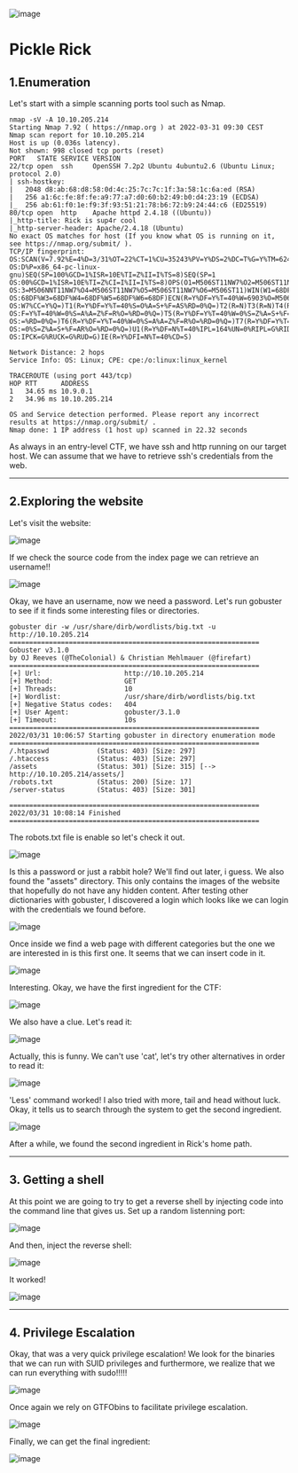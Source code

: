 ![image](https://user-images.githubusercontent.com/99112106/174272089-5e4f147f-0616-4041-8247-ffb3ba66da78.png)

# Pickle Rick

## 1.Enumeration 

Let's start with a simple scanning ports tool such as Nmap.

```
nmap -sV -A 10.10.205.214
Starting Nmap 7.92 ( https://nmap.org ) at 2022-03-31 09:30 CEST
Nmap scan report for 10.10.205.214
Host is up (0.036s latency).
Not shown: 998 closed tcp ports (reset)
PORT   STATE SERVICE VERSION
22/tcp open  ssh     OpenSSH 7.2p2 Ubuntu 4ubuntu2.6 (Ubuntu Linux; protocol 2.0)
| ssh-hostkey: 
|   2048 d8:ab:68:d8:58:0d:4c:25:7c:7c:1f:3a:58:1c:6a:ed (RSA)
|   256 a1:6c:fe:8f:fe:a9:77:a7:d0:60:b2:49:b0:d4:23:19 (ECDSA)
|_  256 ab:61:f0:1e:f9:3f:93:51:21:78:b6:72:b9:24:44:c6 (ED25519)
80/tcp open  http    Apache httpd 2.4.18 ((Ubuntu))
|_http-title: Rick is sup4r cool
|_http-server-header: Apache/2.4.18 (Ubuntu)
No exact OS matches for host (If you know what OS is running on it, see https://nmap.org/submit/ ).
TCP/IP fingerprint:
OS:SCAN(V=7.92%E=4%D=3/31%OT=22%CT=1%CU=35243%PV=Y%DS=2%DC=T%G=Y%TM=624558A
OS:D%P=x86_64-pc-linux-gnu)SEQ(SP=100%GCD=1%ISR=10E%TI=Z%II=I%TS=8)SEQ(SP=1
OS:00%GCD=1%ISR=10E%TI=Z%CI=I%II=I%TS=8)OPS(O1=M506ST11NW7%O2=M506ST11NW7%O
OS:3=M506NNT11NW7%O4=M506ST11NW7%O5=M506ST11NW7%O6=M506ST11)WIN(W1=68DF%W2=
OS:68DF%W3=68DF%W4=68DF%W5=68DF%W6=68DF)ECN(R=Y%DF=Y%T=40%W=6903%O=M506NNSN
OS:W7%CC=Y%Q=)T1(R=Y%DF=Y%T=40%S=O%A=S+%F=AS%RD=0%Q=)T2(R=N)T3(R=N)T4(R=Y%D
OS:F=Y%T=40%W=0%S=A%A=Z%F=R%O=%RD=0%Q=)T5(R=Y%DF=Y%T=40%W=0%S=Z%A=S+%F=AR%O
OS:=%RD=0%Q=)T6(R=Y%DF=Y%T=40%W=0%S=A%A=Z%F=R%O=%RD=0%Q=)T7(R=Y%DF=Y%T=40%W
OS:=0%S=Z%A=S+%F=AR%O=%RD=0%Q=)U1(R=Y%DF=N%T=40%IPL=164%UN=0%RIPL=G%RID=G%R
OS:IPCK=G%RUCK=G%RUD=G)IE(R=Y%DFI=N%T=40%CD=S)

Network Distance: 2 hops
Service Info: OS: Linux; CPE: cpe:/o:linux:linux_kernel

TRACEROUTE (using port 443/tcp)
HOP RTT      ADDRESS
1   34.65 ms 10.9.0.1
2   34.96 ms 10.10.205.214

OS and Service detection performed. Please report any incorrect results at https://nmap.org/submit/ .
Nmap done: 1 IP address (1 host up) scanned in 22.32 seconds

```

As always in an entry-level CTF, we have ssh and http running on our target host. We can assume that we have to retrieve ssh's credentials from the web. 
* * *
## 2.Exploring the website
Let's visit the website:

![image](https://user-images.githubusercontent.com/99112106/174272142-415d55a1-d91d-4730-bef1-69d3642539b3.png)

If we check the source code from the index page we can retrieve an username!! 

![image](https://user-images.githubusercontent.com/99112106/174272174-413930b8-5efe-47d9-92cf-8a5fd8035ab8.png)

Okay, we have an username, now we need a password. Let's run gobuster to see if it finds some interesting files or directories.

```
gobuster dir -w /usr/share/dirb/wordlists/big.txt -u http://10.10.205.214
===============================================================
Gobuster v3.1.0
by OJ Reeves (@TheColonial) & Christian Mehlmauer (@firefart)
===============================================================
[+] Url:                     http://10.10.205.214
[+] Method:                  GET
[+] Threads:                 10
[+] Wordlist:                /usr/share/dirb/wordlists/big.txt
[+] Negative Status codes:   404
[+] User Agent:              gobuster/3.1.0
[+] Timeout:                 10s
===============================================================
2022/03/31 10:06:57 Starting gobuster in directory enumeration mode
===============================================================
/.htpasswd            (Status: 403) [Size: 297]
/.htaccess            (Status: 403) [Size: 297]
/assets               (Status: 301) [Size: 315] [--> http://10.10.205.214/assets/]
/robots.txt           (Status: 200) [Size: 17]                                    
/server-status        (Status: 403) [Size: 301]                                   
                                                                                  
===============================================================
2022/03/31 10:08:14 Finished
===============================================================

```

The robots.txt file is enable so let's check it out.

![image](https://user-images.githubusercontent.com/99112106/174272225-e73eb664-0368-42e8-810c-a2d8fcdb8aa7.png)

Is this a password or just a rabbit hole? We'll find out later, i guess. We also found the "assets" directory. This only contains the images of the website that hopefully do not have any hidden content. After testing other dictionaries with gobuster, I discovered a login which looks like we can login with the credentials we found before.

![image](https://user-images.githubusercontent.com/99112106/174272265-6f7a0a49-f3a7-4106-a0ca-e59d28eb8b0a.png)

Once inside we find a web page with different categories but the one we are interested in is this first one. It seems that we can insert code in it.

![image](https://user-images.githubusercontent.com/99112106/174272294-6f2e5180-3b5e-40aa-87e6-b1252a0ffe81.png)

Interesting. Okay, we have the first ingredient for the CTF:

![image](https://user-images.githubusercontent.com/99112106/174272353-d34d0dfd-979b-43eb-990d-d3fcbf6643da.png)

We also have a clue. Let's read it:

![image](https://user-images.githubusercontent.com/99112106/174272409-62d33e82-9676-4aa1-9e21-fdf5c07d9d46.png)

Actually, this is funny. We can't use 'cat', let's try other alternatives in order to read it:

![image](https://user-images.githubusercontent.com/99112106/174272444-1cf3eb7d-fb08-4e6f-9f44-0bf6d584e11e.png)

'Less' command worked! I also tried with more, tail and head without luck. Okay, it tells us to search through the system to get the second ingredient.

![image](https://user-images.githubusercontent.com/99112106/174272473-09408c07-3f67-48d6-b4f7-5bf73fdcd238.png)

After a while, we found the second ingredient in Rick's home path. 
* * *
## 3. Getting a shell

At this point we are going to try to get a reverse shell by injecting code into the command line that gives us. Set up a random listenning port:

![image](https://user-images.githubusercontent.com/99112106/174272520-41bd7164-803f-46c8-87c3-c5a61b60f85a.png)

And then, inject the reverse shell:

![image](https://user-images.githubusercontent.com/99112106/174272573-26406aca-eea4-44dd-8e82-56323e45ede2.png)

It worked!

![image](https://user-images.githubusercontent.com/99112106/174272608-10293d3d-b713-40c3-8bf1-9abb7738ab9a.png)

* * *
## 4. Privilege Escalation
Okay, that was a very quick privilege escalation! We look for the binaries that we can run with SUID privileges and furthermore, we realize that we can run everything with sudo!!!!! 

![image](https://user-images.githubusercontent.com/99112106/174272630-e914314a-a80e-4c07-9d09-c01bbee9ba9e.png)

Once again we rely on GTFObins to facilitate privilege escalation.

![image](https://user-images.githubusercontent.com/99112106/174272691-1b29e798-c480-4a42-b483-b28ee93db397.png)

Finally, we can get the final ingredient:

![image](https://user-images.githubusercontent.com/99112106/174272728-a2b82a3c-6af1-4605-9d7f-7bf72507ceba.png)
